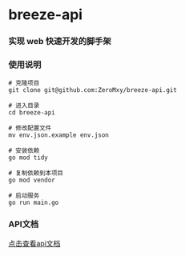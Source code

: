 # breeze-api

### 实现 web 快速开发的脚手架

### 使用说明
```
# 克隆项目
git clone git@github.com:ZeroMxy/breeze-api.git

# 进入目录
cd breeze-api

# 修改配置文件
mv env.json.example env.json

# 安装依赖
go mod tidy

# 复制依赖到本项目
go mod vendor

# 启动服务
go run main.go
```

### API文档
[点击查看api文档](https://melodious-centaur-e00019.netlify.app/)
